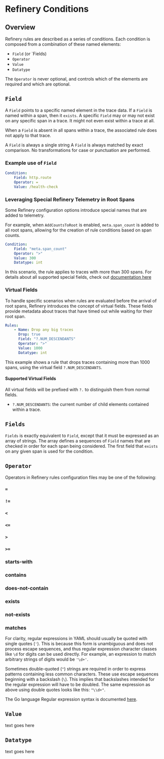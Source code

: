 # Refinery Conditions

## Overview

Refinery rules are described as a series of conditions.
Each condition is composed from a combination of these named elements:

- `Field` (or `Fields)
- `Operator`
- `Value`
- `Datatype`

The `Operator` is never optional, and controls which of the elements are required and which are optional.

## `Field`

A `Field` points to a specific named element in the trace data.
If a `Field` is named within a span, then it `exists`.
A specific `Field` may or may not exist on any specific span in a trace.
It might not even exist within a trace at all.

When a `Field` is absent in all spans within a trace, the associated rule does not apply to that trace.

A `Field` is always a single string
A `Field` is always matched by exact comparison.
No transformations for case or punctuation are performed.

### Example use of `Field`

```yaml
Condition:
    Field: http.route
    Operator: =
    Value: /health-check
```
### Leveraging Special Refinery Telemetry in Root Spans

Some Refinery configuration options introduce special names that are added to telemetry.

For example, when `AddCountsToRoot` is enabled, `meta.span_count` is added to all root spans, allowing for the creation of rule conditions based on span counts.

```yaml
Condition:
    Field: "meta.span_count"
    Operator: ">"
    Value: 300
    Datatype: int
```

In this scenario, the rule applies to traces with more than 300 spans.
For details about all supported special fields, check out [documentation here](https://docs.honeycomb.io/manage-data-volume/refinery/configuration/#refinery-telemetry)

### Virtual Fields

To handle specific scenarios when rules are evaluated before the arrival of root spans, Refinery introduces the concept of virtual fields. These fields provide metadata about traces that have timed out while waiting for their root span.

```yaml
Rules:
    - Name: Drop any big traces
      Drop: true
      Field: "?.NUM_DESCENDANTS"
      Operator: ">"
      Value: 1000
      Datatype: int

```

This example shows a rule that drops traces containing more than 1000 spans, using the virtual field `?.NUM_DESCENDANTS`.

#### Supported Virtual Fields

All virtual fields will be prefixed with `?.` to distinguish them from normal fields.

- `?.NUM_DESCENDANTS`: the current number of child elements contained within a trace.

## `Fields`

`Fields` is exactly equivalent to `Field`, except that it must be expressed as an array of strings.
The array defines a sequences of `Field` names that are checked in order for each span being considered.
The first field that `exists` on any given span is used for the condition.

## `Operator`

Operators in Refinery rules configuration files may be one of the following:

### `=`

### `!=`

### `<`

### `<=`

### `>`

### `>=`

### starts-with

### contains

### does-not-contain

### exists

### not-exists

### matches

For clarity, regular expressions in YAML should usually be quoted with single
quotes (`'`). This is because this form is unambiguous and does not process
escape sequences, and thus regular expression character classes like `\d` for
digits can be used directly. For example, an expression to match arbitrary
strings of digits would be `'\d+'`.

Sometimes double-quoted (`"`) strings are required in order to express patterns
containing less common characters. These use escape sequences beginning with a
backslash (`\`). This implies that backslashes intended for the regular
expression will have to be doubled. The same expression as above using double
quotes looks like this: `"\\d+"`.

The Go language Regular expression syntax is documented [here](https://pkg.go.dev/regexp/syntax).

## `Value`

text goes here

## `Datatype`

text goes here


